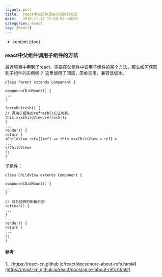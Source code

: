 ```yaml
---
layout: post
title:  react中父组件调用子组件的方法
date:   2018-11-12 17:08:52 +0800
categories: React
tag: [React]
---
```


* content
{:toc}



### react中父组件调用子组件的方法
最近项目中用到了react，需要在父组件中调用子组件的某个方法，那么如何获取到子组件的实例呢？
这里使用了回调，简单实用，兼容低版本。
```
class Parent extends Component {

componentDidMount() {
...
}

forceRefresh() {
// 调用子组件的refresh()方法刷新。
this.xxxChildView.refresh();
}
...
render() {
return (
<ChildView ref={(ref) => this.xxxChildView = ref} >
...
</ChildView>
);
}
```
子组件：
```
class ChildView extends Component {

componentDidMount() {
...
}

// 对外提供的刷新方法
refresh() {
...
}
...
render() {
return (
...
);
}
```


#### 参考
1、[https://react-cn.github.io/react/docs/more-about-refs.html#](https://react-cn.github.io/react/docs/more-about-refs.html#)




